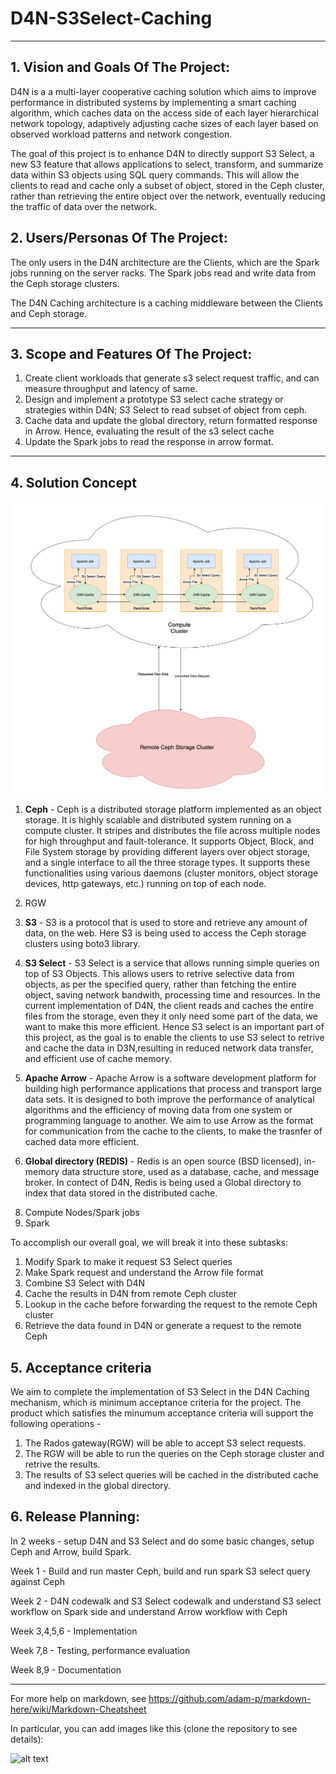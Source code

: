 # D4N-S3Select-Caching

** **

## 1.   Vision and Goals Of The Project:

D4N is a a multi-layer cooperative caching solution which aims to improve performance in distributed systems by implementing a smart caching algorithm, which caches data on the access side of each layer hierarchical network topology, adaptively adjusting cache sizes of each layer based on observed workload patterns and network congestion.

The goal of this project is to enhance D4N to directly support S3 Select, a new S3 feature that allows applications to select, transform, and summarize data within S3 objects using SQL query commands. This will allow the clients to read and cache only a subset of object, stored in the Ceph cluster, rather than retrieving the entire object over the network, eventually reducing the traffic of data over the network.

## 2. Users/Personas Of The Project:

The only users in the D4N architecture are the Clients, which are the Spark jobs running on the server racks. The Spark jobs read and write data from the Ceph storage clusters.

The D4N Caching architecture is a caching middleware between the Clients and Ceph storage. 
<!-- The Rados Gatway(RGW) is the object storage interface of Ceph and it is responsible for the communication between the clients and  ceph.  -->

** **

## 3.   Scope and Features Of The Project:

1. Create client workloads that generate s3 select request traffic, and can measure throughput and latency of same.
2. Design and implement a prototype S3 select cache strategy or strategies within D4N; S3 Select to read subset of object from ceph.
3. Cache data and update the global directory, return formatted response in Arrow. Hence, evaluating the result of the s3 select cache
4. Update the Spark jobs to read the response in arrow format.
 

** **

## 4. Solution Concept
<!-- Some technical descp about D4N -->
<!-- System archictecture Diagram -->
![System architecture]( D4N%20Block%20Diagram.png "D4N Architecture")
1. <b>Ceph</b> - Ceph is a distributed storage platform implemented as an object storage. It is highly scalable and distributed system running on a compute cluster. It stripes and distributes the file across multiple nodes for high throughput and fault-tolerance. It supports Object, Block, and File System storage by providing different layers over object storage, and a single interface to all the three storage types. It supports these functionalities using various daemons (cluster monitors, object storage devices, http gateways, etc.) running on top of each node.

2. RGW
3. <b>S3</b> - S3 is a protocol that is used to store and retrieve any amount of data, on the web. Here S3 is being used to access the Ceph storage clusters using boto3 library.

4. <b>S3 Select</b> - S3 Select is a service that allows running simple queries on top of S3 Objects. This allows users to retrive selective data from objects, as per the specified query, rather than fetching the entire object, saving network bandwith, processing time and resources.
In the current implementation of D4N, the client reads and caches the entire files from the storage, even they it only need some part of the data, we want to make this more efficient. Hence S3 select is an important part of this project, as the goal is to enable the clients to use S3 select to retrive and cache the data in D3N,resulting in reduced network data transfer, and efficient use of cache memory. 

5. <b>Apache Arrow</b> - Apache Arrow is a software development platform for building high performance applications that process and transport large data sets. It is designed to both improve the performance of analytical algorithms and the efficiency of moving data from one system or programming language to another. We aim to use Arrow as the format for communication from the cache to the clients, to make the trasnfer of cached data more efficient.

7. <b>Global directory (REDIS)</b> - 
Redis is an open source (BSD licensed), in-memory data structure store, used as a database, cache, and message broker. In contect of D4N, Redis is being used a Global directory to index that data stored in the distributed cache.
<!-- 6. Read Cache -->
8. Compute Nodes/Spark jobs
9. Spark 

<!-- -->
To accomplish our overall goal, we will break it into these subtasks:
1. Modify Spark to make it request S3 Select queries 
2. Make Spark request and understand the Arrow file format
3. Combine S3 Select with D4N
4. Cache the results in D4N from remote Ceph cluster
5. Lookup in the cache before forwarding the request to the remote Ceph cluster
6. Retrieve the data found in D4N or generate a request to the remote Ceph
## 5. Acceptance criteria

We aim to complete the implementation of S3 Select in the D4N Caching mechanism, which is minimum acceptance criteria for the project. The product which satisfies the minumum acceptance criteria will support the following operations -

1. The Rados gateway(RGW) will be able to accept S3 select requests.
2. The RGW will be able to run the queries on the Ceph storage cluster and retrive the results.
3. The results of S3 select queries will be cached in the distributed cache and indexed in the global directory.

## 6.  Release Planning:

In 2 weeks - setup D4N and S3 Select and do some basic changes, setup Ceph and Arrow, build Spark.

Week 1 - Build and run master Ceph, build and run spark S3 select query against Ceph

Week 2 - D4N codewalk and S3 Select codewalk and understand S3 select workflow on Spark side and understand Arrow workflow with Ceph 

Week 3,4,5,6 - Implementation 

Week 7,8 - Testing, performance evaluation

Week 8,9 - Documentation





** **


For more help on markdown, see
https://github.com/adam-p/markdown-here/wiki/Markdown-Cheatsheet

In particular, you can add images like this (clone the repository to see details):

![alt text](https://github.com/BU-NU-CLOUD-SP18/sample-project/raw/master/cloud.png "Hover text")



